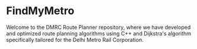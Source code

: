 # FindMyMetro
Welcome to the DMRC Route Planner repository, where we have developed and optimized route planning algorithms using C++ and Dijkstra's algorithm specifically tailored for the Delhi Metro Rail Corporation.
